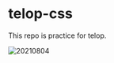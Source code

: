 # telop-css
This repo is practice for telop.

![20210804](https://user-images.githubusercontent.com/86867075/128043570-59f60971-fac1-4995-9c9d-d65818089cb6.gif)
